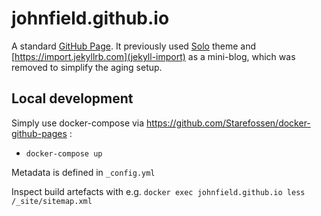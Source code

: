 # johnfield.github.io

A standard [GitHub Page](https://docs.github.com/en/github/working-with-github-pages).
It previously used [Solo](http://chibicode.github.io/solo) theme and [https://import.jekyllrb.com](jekyll-import) as a mini-blog, which was removed to simplify the aging setup.

## Local development

Simply use docker-compose via https://github.com/Starefossen/docker-github-pages :

 * `docker-compose up`

 Metadata is defined in `_config.yml`

 Inspect build artefacts with e.g. `docker exec johnfield.github.io less /_site/sitemap.xml`
